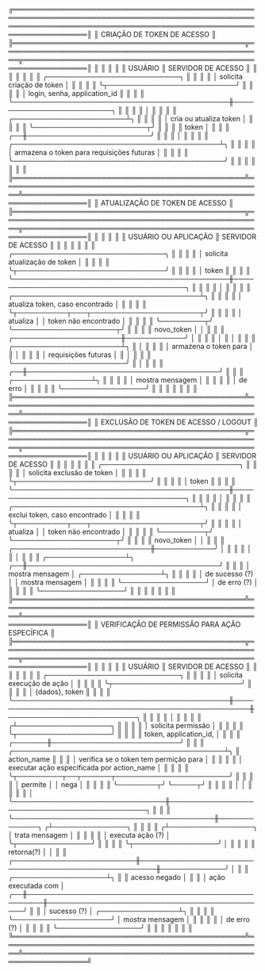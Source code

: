 ╔═════════════════════════════════════════════════════════════════════════════════════════════════════════════════════════════════════════════════════════════════════║
║ CRIAÇÃO DE TOKEN DE ACESSO                                                                                                                                          ║
╠═══════════════════════════════════════════════╦═════════════════════════════════════════════════════╦═══════════════════════════════════════════════════════════════║
║                                               ║                                                     ║                                                               ║
║ USUÁRIO                                       ║ SERVIDOR DE ACESSO                                  ║                                                               ║
║                                               ║                                                     ║                                                               ║
║ ╭───────────────────────────╮                 ║                                                     ║                                                               ║
║ │ solicita criação de token │                 ║                                                     ║                                                               ║
║ ╰┬──────────────────────────╯                 ║                                                     ║                                                               ║
║  │ login, senha, application_id               ║                                                     ║                                                               ║
║  ╰────────────────────────────────────────────╫─────────────────────────╮                           ║                                                               ║
║                                               ║                         │                           ║                                                               ║
║                                               ║ ╭───────────────────────┴╮                          ║                                                               ║
║                                               ║ │ cria ou atualiza token │                          ║                                                               ║
║                                               ║ ╰───────────────────────┬╯                          ║                                                               ║
║                                               ║                   token │                           ║                                                               ║
║                                            ╭──╫─────────────────────────╯                           ║                                                               ║
║                                            │  ║                                                     ║                                                               ║
║ ╭──────────────────────────────────────────┴╮ ║                                                     ║                                                               ║
║ │ armazena o token para requisições futuras │ ║                                                     ║                                                               ║
║ ╰───────────────────────────────────────────╯ ║                                                     ║                                                               ║
║                                               ║                                                     ║                                                               ║
╠═══════════════════════════════════════════════╩═════════════════════════════════════════════════════╩═══════════════════════════════════════════════════════════════║
║ ATUALIZAÇÃO DE TOKEN DE ACESSO                                                                                                                                      ║
╠═══════════════════════════════════════════════╦═════════════════════════════════════════════════════╦═══════════════════════════════════════════════════════════════║
║                                               ║                                                     ║                                                               ║
║ USUÁRIO OU APLICAÇÃO                          ║ SERVIDOR DE ACESSO                                  ║                                                               ║
║                                               ║                                                     ║                                                               ║
║ ╭───────────────────────────────╮             ║                                                     ║                                                               ║
║ │ solicita atualização de token │             ║                                                     ║                                                               ║
║ ╰┬──────────────────────────────╯             ║                                                     ║                                                               ║
║  │ token                                      ║                                                     ║                                                               ║
║  ╰────────────────────────────────────────────╫────────────────────────────────────────╮            ║                                                               ║
║                                               ║                                        │            ║                                                               ║
║                                               ║ ╭──────────────────────────────────────┴╮           ║                                                               ║
║                                               ║ │ atualiza token, caso encontrado       │           ║                                                               ║
║                                               ║ ╰┬──────────┬───┬──────────────────────┬╯           ║                                                               ║
║                                               ║  │ atualiza │   │ token não encontrado │            ║                                                               ║
║                                               ║  ╰─────────┬╯   ╰─────────────────────┬╯            ║                                                               ║
║                                               ║ novo_token │                          │             ║                                                               ║
║                        ╭──────────────────────╫────────────╯                          │             ║                                                               ║
║                        │                      ║                                       │             ║                                                               ║
║ ╭──────────────────────┴╮                     ║                                       │             ║                                                               ║
║ │ armazena o token para │                     ║                                       │             ║                                                               ║
║ │ requisições futuras   │                     ║                                       │             ║                                                               ║
║ ╰───────────────────────╯                     ║                                       │             ║                                                               ║
║                                            ╭──╫───────────────────────────────────────╯             ║                                                               ║
║                           ╭────────────────┴╮ ║                                                     ║                                                               ║
║                           │ mostra mensagem │ ║                                                     ║                                                               ║
║                           │ de erro         │ ║                                                     ║                                                               ║
║                           ╰─────────────────╯ ║                                                     ║                                                               ║
║                                               ║                                                     ║                                                               ║
╠═══════════════════════════════════════════════╩═════════════════════════════════════════════════════╩═══════════════════════════════════════════════════════════════║
║ EXCLUSÃO DE TOKEN DE ACESSO / LOGOUT                                                                                                                                ║
╠═══════════════════════════════════════════════╦═════════════════════════════════════════════════════╦═══════════════════════════════════════════════════════════════║
║                                               ║                                                     ║                                                               ║
║ USUÁRIO OU APLICAÇÃO                          ║ SERVIDOR DE ACESSO                                  ║                                                               ║
║                                               ║                                                     ║                                                               ║
║ ╭────────────────────────────╮                ║                                                     ║                                                               ║
║ │ solicita exclusão de token │                ║                                                     ║                                                               ║
║ ╰┬───────────────────────────╯                ║                                                     ║                                                               ║
║  │ token                                      ║                                                     ║                                                               ║
║  ╰────────────────────────────────────────────╫────────────────────────────────────────╮            ║                                                               ║
║                                               ║                                        │            ║                                                               ║
║                                               ║ ╭──────────────────────────────────────┴╮           ║                                                               ║
║                                               ║ │ exclui token, caso encontrado         │           ║                                                               ║
║                                               ║ ╰┬──────────┬───┬──────────────────────┬╯           ║                                                               ║
║                                               ║  │ atualiza │   │ token não encontrado │            ║                                                               ║
║                                               ║  ╰─────────┬╯   ╰─────────────────────┬╯            ║                                                               ║
║                                               ║ novo_token │                          │             ║                                                               ║
║                  ╭────────────────────────────╫────────────╯                          │             ║                                                               ║
║                  │                            ║                                       │             ║                                                               ║
║ ╭────────────────┴╮                        ╭──╫───────────────────────────────────────╯             ║                                                               ║
║ │ mostra mensagem │       ╭────────────────┴╮ ║                                                     ║                                                               ║
║ │ de sucesso (?)  │       │ mostra mensagem │ ║                                                     ║                                                               ║
║ ╰─────────────────╯       │ de erro (?)     │ ║                                                     ║                                                               ║
║                           ╰─────────────────╯ ║                                                     ║                                                               ║
║                                               ║                                                     ║                                                               ║
╠═══════════════════════════════════════════════╩═════════════════════════════════════════════════════╩═══════════════════════════════════════════════════════════════║
║ VERIFICAÇÂO DE PERMISSÂO PARA AÇÂO ESPECÍFICA                                                                                                                       ║
╠═══════════════════════════════════════════════╦═════════════════════════════════════════════════════╦═══════════════════════════════════════════════════════════════║
║                                               ║                                                     ║                                                               ║
║ USUÁRIO                                       ║ SERVIDOR DE ACESSO                                  ║                                                               ║
║                                               ║                                                     ║                                                               ║
║ ╭───────────────────────────╮                 ║                                                     ║                                                               ║
║ │ solicita execução de ação │                 ║                                                     ║                                                               ║
║ ╰┬──────────────────────────╯                 ║                                                     ║                                                               ║
║  │ {dados}, token                             ║                                                     ║                                                               ║
║  ╰────────────────────────────────────────────╫─────────────────────────────────────────────────────╫──────────────────────────╮                                    ║
║                                               ║                                                     ║                          │                                    ║
║                                               ║                                                     ║                         ╭┴───────────────────╮                ║
║                                               ║                                                     ║                         │ solicita permissão │                ║
║                                               ║                                                     ║                         ╰┬───────────────────╯                ║
║                                               ║                                                     ║   token, application_id, │                                    ║
║                                               ║                                             ╭───────╫──────────────────────────╯                                    ║
║                                               ║ ╭───────────────────────────────────────────┴╮      ║   action_name                                                 ║
║                                               ║ │ verifica se o token tem permição para      │      ║                                                               ║
║                                               ║ │ executar ação específicada por action_name │      ║                                                               ║
║                                               ║ ╰┬─────────┬──┬──────┬───────────────────────╯      ║                                                               ║
║                                               ║  │ permite │  │ nega │                              ║                                                               ║
║                                               ║  ╰────────┬╯  ╰─────┬╯                              ║                                                               ║
║                                               ║           │         │                               ║                                                               ║
║                                               ║           │         ╰───────────────────────────────╫─────────────────────────────────────────────╮                 ║
║                                               ║           ╰─────────────────────────────────────────╫─────────────╮                              ╭┴───────────────╮ ║
║                                               ║                                                     ║            ╭┴─────────────────╮            │ trata mensagem │ ║
║                                               ║                                                     ║            │ executa ação (?) │            ╰┬───────────────╯ ║
║                                               ║                                                     ║            ╰┬─────────────────╯             │                 ║
║                                               ║                                                     ║  retorna(?) │                               │                 ║
║                     ╭─────────────────────────╫─────────────────────────────────────────────────────╫─────────────╯                               │                 ║
║ ╭───────────────────┴╮                        ║                                                     ║                               acesso negado │                 ║
║ │ ação executada com │                     ╭──╫─────────────────────────────────────────────────────╫─────────────────────────────────────────────╯                 ║
║ │ sucesso (?)        │    ╭────────────────┴╮ ║                                                     ║                                                               ║
║ ╰────────────────────╯    │ mostra mensagem │ ║                                                     ║                                                               ║
║                           │ de erro (?)     │ ║                                                     ║                                                               ║
║                           ╰─────────────────╯ ║                                                     ║                                                               ║
║                                               ║                                                     ║                                                               ║
╚═══════════════════════════════════════════════╩═════════════════════════════════════════════════════╩═══════════════════════════════════════════════════════════════╝